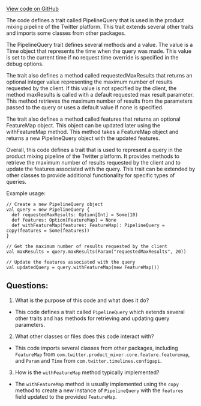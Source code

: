 [View code on GitHub](https://github.com/misbahsy/the-algorithm/product-mixer/core/src/main/scala/com/twitter/product_mixer/core/pipeline/PipelineQuery.scala)

The code defines a trait called PipelineQuery that is used in the product mixing pipeline of the Twitter platform. This trait extends several other traits and imports some classes from other packages. 

The PipelineQuery trait defines several methods and a value. The value is a Time object that represents the time when the query was made. This value is set to the current time if no request time override is specified in the debug options. 

The trait also defines a method called requestedMaxResults that returns an optional integer value representing the maximum number of results requested by the client. If this value is not specified by the client, the method maxResults is called with a default requested max result parameter. This method retrieves the maximum number of results from the parameters passed to the query or uses a default value if none is specified. 

The trait also defines a method called features that returns an optional FeatureMap object. This object can be updated later using the withFeatureMap method. This method takes a FeatureMap object and returns a new PipelineQuery object with the updated features. 

Overall, this code defines a trait that is used to represent a query in the product mixing pipeline of the Twitter platform. It provides methods to retrieve the maximum number of results requested by the client and to update the features associated with the query. This trait can be extended by other classes to provide additional functionality for specific types of queries. 

Example usage:

```
// Create a new PipelineQuery object
val query = new PipelineQuery {
  def requestedMaxResults: Option[Int] = Some(10)
  def features: Option[FeatureMap] = None
  def withFeatureMap(features: FeatureMap): PipelineQuery = copy(features = Some(features))
}

// Get the maximum number of results requested by the client
val maxResults = query.maxResults(Param("requestedMaxResults", 20))

// Update the features associated with the query
val updatedQuery = query.withFeatureMap(new FeatureMap())
```
## Questions: 
 1. What is the purpose of this code and what does it do?
- This code defines a trait called `PipelineQuery` which extends several other traits and has methods for retrieving and updating query parameters.

2. What other classes or files does this code interact with?
- This code imports several classes from other packages, including `FeatureMap` from `com.twitter.product_mixer.core.feature.featuremap`, and `Param` and `Time` from `com.twitter.timelines.configapi`.

3. How is the `withFeatureMap` method typically implemented?
- The `withFeatureMap` method is usually implemented using the `copy` method to create a new instance of `PipelineQuery` with the `features` field updated to the provided `FeatureMap`.